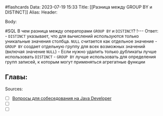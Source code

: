 #flashcards
Data: 2023-07-19 15:33
Title: [[Разница между GROUP BY и DISTINCT]]
Alias:
Header:




Body:



#SQL 
В чем разница между операторами `GROUP BY` и `DISTINCT`?
!---
Ответ:
	- `DISTINCT` указывает, что для вычислений используются только уникальные значения столбца. `NULL` считается как отдельное значение
	- `GROUP BY` создает отдельную группу для всех возможных значений (включая значение `NULL`)
	- Если нужно удалить только дубликаты лучше использовать `DISTINCT`
	- `GROUP BY` лучше использовать для определения групп записей, к которым могут применяться агрегатные функции
<!--SR:!2023-10-30,4,290-->




Главы:
-


Sources:
- [ ] [Вопросы для собеседования на Java Developer](https://github.com/enhorse/java-interview/blob/master/README.md#%D0%9E%D0%9E%D0%9F)
- [ ] []()
- [ ] []()
